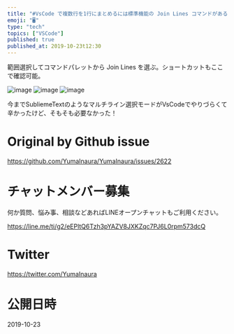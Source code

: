 ```yaml
---
title: "#VsCode で複数行を1行にまとめるには標準機能の Join Lines コマンドがあるじゃないか ( Macならショートカットは Ct"
emoji: "🖥"
type: "tech"
topics: ["VSCode"]
published: true
published_at: 2019-10-23t12:30
---
```


範囲選択してコマンドパレットから Join Lines を選ぶ。ショートカットもここで確認可能。

![image](https://user-images.githubusercontent.com/13635059/67348339-8b67d400-f57f-11e9-86c2-51bb5d63a8fc.png)
![image](https://user-images.githubusercontent.com/13635059/67348340-8c006a80-f57f-11e9-9243-edbd2f2d115e.png)
![image](https://user-images.githubusercontent.com/13635059/67348341-8c990100-f57f-11e9-9009-8b35148de346.png)

今までSubliemeTextのようなマルチライン選択モードがVsCodeでやりづらくて辛かったけど、そもそも必要なかった！

# Original by Github issue

https://github.com/YumaInaura/YumaInaura/issues/2622








<!-- Update From Qiita API -->

# チャットメンバー募集


何か質問、悩み事、相談などあればLINEオープンチャットもご利用ください。

https://line.me/ti/g2/eEPltQ6Tzh3pYAZV8JXKZqc7PJ6L0rpm573dcQ





# Twitter


https://twitter.com/YumaInaura


<!-- Update From Qiita API -->



# 公開日時

2019-10-23

